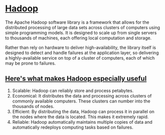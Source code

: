 
# [Hadoop](https://hadoop.apache.org)

The Apache Hadoop software library is a framework that allows for the distributed processing of large data sets across clusters of computers using simple programming models. It is designed to scale up from single servers to thousands of machines, each offering local computation and storage.

Rather than rely on hardware to deliver high-availability, the library itself is designed to detect and handle failures at the application layer, so delivering a highly-available service on top of a cluster of computers, each of which may be prone to failures.

## [Here's what makes Hadoop especially useful](https://svn.apache.org/repos/asf/hadoop/common/tags/release-0.15.1/docs/index.html)

1. Scalable: Hadoop can reliably store and process petabytes.
2. Economical: It distributes the data and processing across clusters of commonly available computers. These clusters can number into the thousands of nodes.
3. Efficient: By distributing the data, Hadoop can process it in parallel on the nodes where the data is located. This makes it extremely rapid.
4. Reliable: Hadoop automatically maintains multiple copies of data and automatically redeploys computing tasks based on failures.

